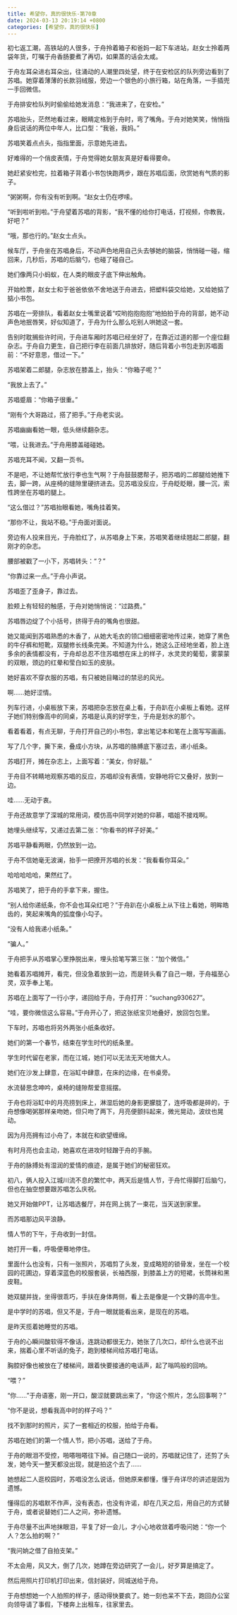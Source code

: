 ```yaml
---
title: 希望你，真的很快乐-第70章
date: 2024-03-13 20:19:14 +0800
categories: [希望你，真的很快乐]
---
```


初七返工潮，高铁站的人很多，于舟拎着箱子和爸妈一起下车进站，赵女士拎着两袋年货，叮嘱于舟香肠要煮了再切，如果蒸的话会太咸。

于舟左耳朵进右耳朵出，往涌动的人潮里四处望，终于在安检区的队列旁边看到了苏唱。她穿着薄薄的长款羽绒服，旁边一个银色的小旅行箱，站在角落，一手插兜一手回微信。

于舟排安检队列时偷偷给她发消息：“我进来了，在安检。”

苏唱抬头，茫然地看过来，眼睛定格到于舟时，弯了嘴角。于舟对她笑笑，悄悄指身后说话的两位中年人，比口型：“我爸，我妈。”

苏唱笑着点点头，指指里面，示意她先进去。

好难得的一个俏皮表情，于舟觉得她女朋友真是好看得要命。

她赶紧安检完，拉着箱子背着小书包快跑两步，跟在苏唱后面，欣赏她有气质的影子。

“粥粥啊，你有没有听到啊。“赵女士仍在啰嗦。

“听到啦听到啦。”于舟望着苏唱的背影，“我不懂的给你打电话，打视频，你教我，好吧？”

“哦，那也行的。”赵女士点头。

候车厅，于舟坐在苏唱身后，不动声色地用自己头去够她的脑袋，悄悄碰一碰，缩回来，几秒后，苏唱的后脑勺，也碰了碰自己。

她们像两只小蚂蚁，在人类的眼皮子底下伸出触角。

开始检票，赵女士和于爸爸依依不舍地送于舟进去，把塑料袋交给她，又给她掂了掂小书包。

苏唱在一旁排队，看着赵女士嘴里说着“哎哟抱抱抱抱”地拍拍于舟的背部，她不动声色地抿唇笑，好似知道了，于舟为什么那么吃别人哄她这一套。

告别时耽搁些许时间，于舟进车厢时苏唱已经坐好了，在靠近过道的那一个座位翻杂志。于舟自力更生，自己把行李在前面几排放好，随后背着小书包走到苏唱面前：“不好意思，借过一下。”

苏唱架着二郎腿，杂志放在膝盖上，抬头：“你箱子呢？”

“我放上去了。”

苏唱蹙眉：“你箱子很重。”

“刚有个大哥路过，搭了把手。”于舟老实说。

苏唱幽幽看她一眼，低头继续翻杂志。

“喂，让我进去。”于舟用膝盖碰碰她。

苏唱充耳不闻，又翻一页书。

不是吧，不让她帮忙放行李也生气啊？于舟鼓鼓腮帮子，把苏唱的二郎腿给她推下去，脚一跨，从座椅的缝隙里硬挤进去。见苏唱没反应，于舟眨眨眼，腰一沉，索性跨坐在苏唱的腿上。

“这么借过？”苏唱抬眼看她，嘴角挂着笑。

“那你不让，我站不稳。”于舟面对面说。

旁边有人投来目光，于舟脸红了，从苏唱身上下来，苏唱笑着继续翘起二郎腿，翻刚才的杂志。

腰部被戳了一小下，苏唱转头：“？”

“你靠过来一点。”于舟小声说。

苏唱歪了歪身子，靠过去。

脸颊上有轻轻的触感，于舟对她悄悄说：“过路费。”

苏唱唇边绽了个小括号，挤得于舟的嘴角也很甜。

她又能闻到苏唱熟悉的木香了，从她大毛衣的领口细细密密地传过来，她穿了黑色的牛仔裤和短靴，双腿修长线条完美。不知道为什么，她这么正经地坐着，脸上连多余的表情都没有，于舟却总忍不住苏唱想在床上的样子，水灵灵的葡萄，雾蒙蒙的双眼，颈边的红晕和莹白如玉的皮肤。

她好喜欢不穿衣服的苏唱，有只被她目睹过的禁忌的风光。

啊……她好涩情。

列车行进，小桌板放下来，苏唱把杂志放在桌上看，于舟趴在小桌板上看她。这样子她们特别像高中的同桌，苏唱是认真的好学生，于舟是划水的那个。

看着看着，有点无聊，于舟打开自己的小书包，拿出笔记本和笔在上面写写画画。

写了几个字，撕下来，叠成小方块，从苏唱的胳膊底下塞过去，递小纸条。

苏唱打开，摊在杂志上，上面写着：“美女，你好靓。”

于舟目不转睛地观察苏唱的反应，苏唱却没有表情，安静地将它又叠好，放到一边。

哇……无动于衷。

于舟还故意学了深城的常用词，模仿高中同学对她的仰慕，唱姐不接戏啊。

她埋头继续写，又递过去第二张：“你看书的样子好美。”

苏唱平静看两眼，仍然放到一边。

于舟不信她毫无波澜，抬手一把撩开苏唱的长发：“我看看你耳朵。”

哈哈哈哈哈，果然红了。

苏唱笑了，把于舟的手拿下来，握住。

“别人给你递纸条，你不会也耳朵红吧？”于舟趴在小桌板上从下往上看她，明眸皓齿的，笑起来嘴角的弧度像小勾子。

“没有人给我递小纸条。”

“骗人。”

于舟把手从苏唱掌心里挣脱出来，埋头拾笔写第三张：“加个微信。”

她看着苏唱摊开，看完，但没急着放到一边，而是转头看了自己一眼，于舟福至心灵，双手奉上笔。

苏唱在上面写了一行小字，递回给于舟，于舟打开：“suchang930627”。

“哇，要你微信这么容易。”于舟开心了，把这张纸宝贝地叠好，放回包包里。

下车时，苏唱也将另外两张小纸条收好。

她们的第一个春节，结束在学生时代的纸条里。

学生时代留在老家，而在江城，她们可以无法无天地做大人。

她们在沙发上肆意，在浴缸中肆意，在床的边缘，在书桌旁。

水流替思念呻吟，桌椅的缝隙帮爱意摇摆。

于舟也将浴缸中的月亮捞到床上，淋湿后她的身影更朦胧了，连呼吸都是碎的，于舟想像喝粥那样亲吻她，但只吻了两下，月亮便颤抖起来，微光晃动，波纹也晃动。

因为月亮拥有过小舟了，本就在和欲望缠绵。

有时月亮也会主动，她喜欢在进攻时轻蹭于舟的手腕。

于舟的脉搏处有湿润的爱情的痕迹，是属于她们的秘密狂欢。

初八，俩人投入江城川流不息的繁忙中，两天后是情人节，于舟忙得脚打后脑勺，但也在抽空想要跟苏唱怎么庆祝。

她又开始做PPT，让苏唱选餐厅，并在网上挑了一束花，当天送到家里。

而苏唱那边风平浪静。

情人节的下午，于舟收到一封信。

她打开一看，呼吸便蓦地停住。

里面什么也没有，只有一张照片，苏唱剪了头发，变成略短的锁骨发，坐在一个校园的花圃边，穿着深蓝色的校服套装，长袖西服，到膝盖上方的短裙，长筒袜和黑皮鞋。

她双腿并拢，坐得很乖巧，手扶在身体两侧，看上去是像是一个文静的高中生。

是中学时的苏唱，但又不是，于舟一眼就能看出来，是现在的苏唱。

是昨天揽着她睡觉的苏唱。

于舟的心瞬间酸软得不像话，连跳动都很无力，她张了几次口，却什么也说不出来，揣着心里不听话的兔子，跑到楼梯间给苏唱打电话。

胸腔好像也被放在了楼梯间，跟着快要接通的电话声，起了嗡鸣般的回响。

“喂？”

“你……”于舟语塞，刚一开口，酸涩就要跳出来了，“你这个照片，怎么回事啊？”

“你不是说，想看我高中时的样子吗？”

找不到那时的照片，买了一套相近的校服，拍给于舟看。

苏唱在她们的第一个情人节，把小苏唱，送给了于舟。

于舟的眼泪不受控，啪嗒啪嗒往下掉。自己随口一说的，苏唱就记住了，还剪了头发，她今天一整天都没出现，就是拍这个去了……

她想起二人逛校园时，苏唱没怎么说话，但她原来都懂，懂于舟详尽的讲述是因为遗憾。

懂得后的苏唱默不作声，没有表态，也没有许诺，却在几天之后，用自己的方式替于舟，或者说替她们二人之间，弥补遗憾。

于舟尽量不出声地抹眼泪，平复了好一会儿，才小心地收敛着呼吸问她：“你一个人？怎么拍的啊？”

“我问姠之借了自拍支架。”

不太会用，风又大，倒了几次，她蹲在旁边研究了一会儿，好歹算是搞定了。

然后用照片打印机打印出来，信封装好，同城送给于舟。

于舟想想她一个人拍照的样子，感动得快要疯了。她一刻也呆不下去，跑回办公室向领导请了事假，下楼奔上出租车，往家里去。

